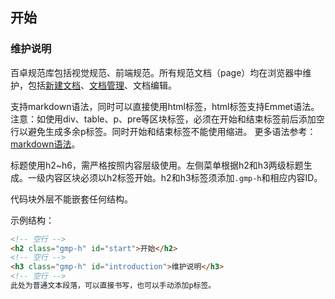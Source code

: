 <!-- start -->
<h2 class="gmp-h" id="start">开始</h2>

<h3 class="gmp-h" id="introduction">维护说明</h3>

百卓规范库包括视觉规范、前端规范。所有规范文档（page）均在浏览器中维护，包括<a href="/page">新建文档</a>、<a href="/#/list">文档管理</a>、文档编辑。

支持markdown语法，同时可以直接使用html标签，html标签支持Emmet语法。注意：如使用div、table、p、pre等区块标签，必须在开始和结束标签前后添加空行以避免生成多余p标签。同时开始和结束标签不能使用缩进。
更多语法参考：<a href="http://www.ituring.com.cn/article/504" target="_blank">markdown语法</a>。

标题使用h2~h6，需严格按照内容层级使用。左侧菜单根据h2和h3两级标题生成。一级内容区块必须以h2标签开始。h2和h3标签须添加<code>.gmp-h</code>和相应内容ID。

代码块外层不能嵌套任何结构。

示例结构：

```html
<!-- 空行 -->
<h2 class="gmp-h" id="start">开始</h2>
<!-- 空行 -->
<h3 class="gmp-h" id="introduction">维护说明</h3>
<!-- 空行 -->
此处为普通文本段落，可以直接书写，也可以手动添加p标签。

```

